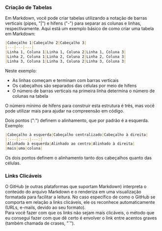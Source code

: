 <a name = "markdown"></a>
### Criação de Tabelas

Em Markdown, você pode criar tabelas utilizando a notação de barras verticais (pipes, "|") e hifens ("-") para separar as colunas e linhas, respectivamente. Aqui está um exemplo básico de como criar uma tabela em Markdown:

```Markdown
|Cabeçalho 1|Cabeçalho 2|Cabeçalho 3|
|---|---|---|
|Linha 1, Coluna 1|Linha 1, Coluna 2|Linha 1, Coluna 3|
|Linha 2, Coluna 1|Linha 2, Coluna 2|Linha 2, Coluna 3|
|Linha 3, Coluna 1|Linha 3, Coluna 2|Linha 3, Coluna 3|
```

Neste exemplo:

- As linhas começam e terminam com barras verticais
- Os cabeçalhos são separados das células por meio de hifens
- O número de barras verticais na primeira linha determina o número de colunas na tabela

O número mínimo de hifens para construir esta estrutura é três, mas você pode utilizar mais para ajudar na compreensão em código.

Dois pontos (":") definem o alinhamento, que por padrão é a esquerda. Exemplo:

```Markdown
|Cabeçalho à esquerda|Cabeçalho centralizado|Cabeçalho à direita|
|:---|:---:|---:|
|Alinhado à esquerda|Alinhado ao centro|Alinhado à direita|
|mais|uma|coluna|
```

Os dois pontos definem o alinhamento tanto dos cabeçalhos quanto das células.

### Links Clicáveis

O GitHub (e outras plataformas que suportam Markdown) interpreta o conteúdo do arquivo Markdown e o renderiza em uma visualização formatada para facilitar a leitura. No caso específico de como o GitHub se comporta em relação a links clicáveis, ele os reconhece automaticamente (URLs, e-mails, devido ao seu formato).\
Para você fazer com que os links não sejam mais clicáveis, o método que eu consegui fazer com que dê certo é envolver o link entre acentos graves (também chamada de crases, "`").